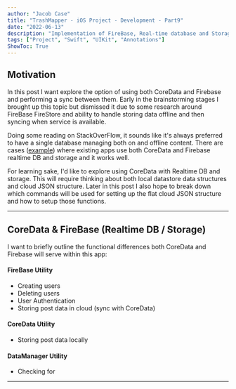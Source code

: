 ```yaml
---
author: "Jacob Case"
title: "TrashMapper - iOS Project - Development - Part9"
date: "2022-06-13"
description: "Implementation of FireBase, Real-time database and Storage"
tags: ["Project", "Swift", "UIKit", "Annotations"]
ShowToc: True
---
```


## Motivation

In this post I want explore the option of using both CoreData and Firebase and performing a sync between them. Early in the brainstorming stages I brought up this topic but dismissed it due to some research around FireBase FireStore and ability to handle storing data offline and then syncing when service is available.

Doing some reading on StackOverFlow, it sounds like it's always preferred to have a single database managing both on and offline content. There are cases ([example](https://stackoverflow.com/questions/45558384/firebase-database-local-storage)) where existing apps use both CoreData and Firebase realtime DB and storage and it works well.

For learning sake, I'd like to explore using CoreData with Realtime DB and storage. This will require thinking about both local datastore data structures and cloud JSON structure. Later in this post I also hope to break down which commands will be used for setting up the flat cloud JSON structure and how to setup those functions.

---
## CoreData & FireBase (Realtime DB / Storage)

I want to briefly outline the functional differences both CoreData and Firebase will serve within this app:

#### FireBase Utility
- Creating users
- Deleting users
- User Authentication
- Storing post data in cloud (sync with CoreData)

#### CoreData Utility
- Storing post data locally

#### DataManager Utility
- Checking for
---
